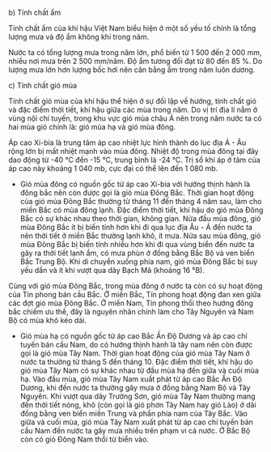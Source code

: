 b) Tính chất ẩm

Tính chất ẩm của khí hậu Việt Nam biểu hiện ở một số yếu tố chính là tổng lượng mưa và độ ẩm không khí trong năm.

Nước ta có tổng lượng mưa trong năm lớn, phổ biến từ 1 500 đến 2 000 mm, nhiều nơi mưa trên 2 500 mm/năm. Độ ẩm tương đối đạt từ 80 đến 85 %. Do lượng mưa lớn hơn lượng bốc hơi nên cân bằng ẩm trong năm luôn dương.

c) Tính chất gió mùa

Tính chất gió mùa của khí hậu thể hiện ở sự đối lập về hướng, tính chất gió và đặc điểm thời tiết, khí hậu giữa các mùa trong năm. Do vị trí địa lí nằm ở vùng nội chí tuyến, trong khu vực gió mùa châu Á nên trong năm nước ta có hai mùa gió chính là: gió mùa hạ và gió mùa đông.

Áp cao Xi-bia là trung tâm áp cao nhiệt lực hình thành do lục địa Á - Âu rộng lớn bị mất nhiệt mạnh vào mùa đông. Nhiệt độ trong mùa đông tại đây dao động từ -40 °C đến -15 °C, trung bình là -24 °C. Trị số khí áp ở tâm của áp cao này khoảng 1 040 mb, cực đại có thể lên đến 1 080 mb.

- Gió mùa đông có nguồn gốc từ áp cao Xi-bia với hướng thịnh hành là đông bắc nên còn được gọi là gió mùa Đông Bắc. Thời gian hoạt động của gió mùa Đông Bắc thường từ tháng 11 đến tháng 4 năm sau, làm cho miền Bắc có mùa đông lạnh. Đặc điểm thời tiết, khí hậu do gió mùa Đông Bắc có sự khác nhau theo thời gian, không gian. Nửa đầu mùa đông, gió mùa Đông Bắc ít bị biến tính hơn khi đi qua lục địa Âu - Á đến nước ta nên thời tiết ở miền Bắc thường lạnh khô, ít mưa. Nửa sau mùa đông, gió mùa Đông Bắc bị biến tính nhiều hơn khi đi qua vùng biển đến nước ta gây ra thời tiết lạnh ẩm, có mưa phùn ở đồng bằng Bắc Bộ và ven biển Bắc Trung Bộ. Khi di chuyển xuống phía nam, gió mùa Đông Bắc bị suy yếu dần và ít khi vượt qua dãy Bạch Mã (khoảng 16 °B).

Cùng với gió mùa Đông Bắc, trong mùa đông ở nước ta còn có sự hoạt động của Tín phong bán cầu Bắc. Ở miền Bắc, Tín phong hoạt động đan xen giữa các đợt gió mùa Đông Bắc. Ở miền Nam, Tín phong thổi theo hướng đông bắc chiếm ưu thế, đây là nguyên nhân chính làm cho Tây Nguyên và Nam Bộ có mùa khô kéo dài.

- Gió mùa hạ có nguồn gốc từ áp cao Bắc Ấn Độ Dương và áp cao chí tuyến bán cầu Nam, do có hướng thịnh hành là tây nam nên còn được gọi là gió mùa Tây Nam. Thời gian hoạt động của gió mùa Tây Nam ở nước ta thường từ tháng 5 đến tháng 10. Đặc điểm thời tiết, khí hậu do gió mùa Tây Nam có sự khác nhau từ đầu mùa hạ đến giữa và cuối mùa hạ. Vào đầu mùa, gió mùa Tây Nam xuất phát từ áp cao Bắc Ấn Độ Dương, khi đến nước ta thường gây mưa ở đồng bằng Nam Bộ và Tây Nguyên. Khi vượt qua dãy Trường Sơn, gió mùa Tây Nam thường mang đến thời tiết nóng, khô (còn gọi là gió phơn Tây Nam hay gió Lào) ở dải đồng bằng ven biển miền Trung và phần phía nam của Tây Bắc. Vào giữa và cuối mùa, gió mùa Tây Nam xuất phát từ áp cao chí tuyến bán cầu Nam đến nước ta gây mưa nhiều trên phạm vi cả nước. Ở Bắc Bộ còn có gió Đông Nam thổi từ biển vào.